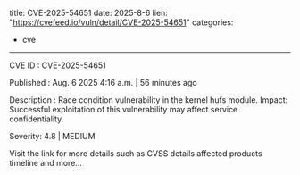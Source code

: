 
title: CVE-2025-54651
date: 2025-8-6
lien: "https://cvefeed.io/vuln/detail/CVE-2025-54651"
categories:
  - cve
---

CVE ID : CVE-2025-54651

Published :  Aug. 6
2025
4:16 a.m. | 56 minutes ago

Description : Race condition vulnerability in the kernel hufs module.
Impact: Successful exploitation of this vulnerability may affect service confidentiality.

Severity: 4.8 | MEDIUM

Visit the link for more details
such as CVSS details
affected products
timeline
and more...
